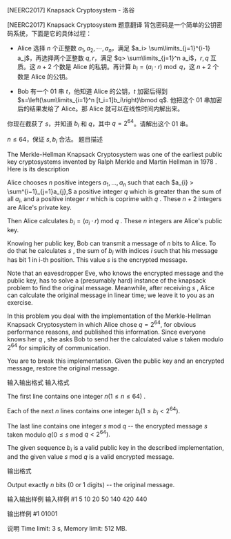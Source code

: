 



[NEERC2017] Knapsack Cryptosystem - 洛谷














[NEERC2017] Knapsack Cryptosystem
题意翻译
背包密码是一个简单的公钥密码系统，下面是它的具体过程：

- Alice 选择 $n$ 个正整数 $a_1,a_2,\cdots,a_n$，满足 $a_i> \sum\limits_{j=1}^{i-1} a_j$，再选择两个正整数 $q,r$，满足 $q> \sum\limits_{j=1}^n a_i$，$r,q$ 互质。这 $n + 2$ 个数是 Alice 的私钥。再计算 $b_i = (a_i\cdot r)\bmod q$，这 $n+2$ 个数是 Alice 的公钥。

- Bob 有一个 01 串 $t$，他知道 Alice 的公钥，$t$ 加密后得到 $s=\left(\sum\limits_{i=1}^n [t_i=1]b_i\right)\bmod q$. 他把这个 01 串加密后的结果发给了 Alice。那 Alice 就可以在线性时间内解出来。

你现在截获了 $s$，并知道 $b_i$ 和 $q$，其中 $q = 2^{64}$。请解出这个 01 串。

$n\le 64$，保证 $s,b_i$ 合法。
题目描述


The Merkle-Hellman Knapsack Cryptosystem was one of the earliest public key cryptosystems invented by Ralph Merkle and Martin Hellman in $1978$ . Here is its description

Alice chooses $n$ positive integers ${a_{1}, . . . , a_{n}}$ such that each $a_{i} > \sum^{i−1}_{j=1}a_{j},$ a positive integer $q$ which is greater than the sum of all $a_{i},$ and a positive integer $r$ which is coprime with $q$ . These $n + 2$ integers are Alice's private key.

Then Alice calculates $b_i = (a_{i} · r)$ mod $q$ . These $n$ integers are Alice's public key.

Knowing her public key, Bob can transmit a message of $n$ bits to Alice. To do that he calculates $s$ , the sum of $b_{i}$ with indices $i$ such that his message has bit $1$ in i-th position. This value $s$ is the encrypted message.

Note that an eavesdropper Eve, who knows the encrypted message and the public key, has to solve a (presumably hard) instance of the knapsack problem to find the original message. Meanwhile, after receiving $s$ , Alice can calculate the original message in linear time; we leave it to you as an exercise.

In this problem you deal with the implementation of the Merkle-Hellman Knapsack Cryptosystem in which Alice chose $q = 2^{64},$ for obvious performance reasons, and published this information. Since everyone knows her $q$ , she asks Bob to send her the calculated value $s$ taken modulo $2^{64}$ for simplicity of communication.

You are to break this implementation. Given the public key and an encrypted message, restore the original message.


输入输出格式
输入格式



The first line contains one integer $n (1 \le n \le 64)$ .

Each of the next $n$ lines contains one integer $b_{i} (1 \le b_{i} < 2^{64}).$

The last line contains one integer $s$ mod $q$ -- the encrypted message $s$ taken modulo $q (0 \le s$ mod $q < 2^{64}).$

The given sequence $b_{i}$ is a valid public key in the described implementation, and the given value $s$ mod $q$ is a valid encrypted message.


输出格式



Output exactly $n$ bits ($0$ or $1$ digits) -- the original message.


输入输出样例
输入样例 #1
5
10
20
50
140
420
440

输出样例 #1
01001

说明
Time limit: 3 s, Memory limit: 512 MB. 








